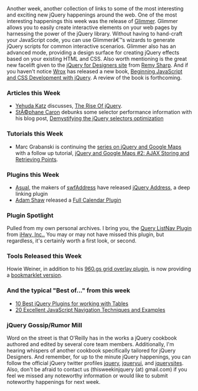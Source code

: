 Another week, another collection of links to some of the most
interesting and exciting new jQuery happenings around the web. One of
the most interesting happenings this week was the release of
[Glimmer](http://visitmix.com/lab/glimmer). Glimmer allows you to easily
create interactive elements on your web pages by harnessing the power of
the jQuery library. Without having to hand-craft your JavaScript code,
you can use Glimmerâ€™s wizards to generate jQuery scripts for common
interactive scenarios. Glimmer also has an advanced mode, providing a
design surface for creating jQuery effects based on your existing HTML
and CSS. Also worth mentioning is the great new facelift given to the
[jQuery for Designers site](http://jqueryfordesigners.com/) from [Remy
Sharp](http://remysharp.com/). And if you haven't notice
[Wrox](http://www.wrox.com/) has released a new book, [Beginning
JavaScript and CSS Development with
jQuery](http://www.wrox.com/WileyCDA/WroxTitle/Beginning-JavaScript-and-CSS-Development-with-jQuery.productCd-0470227796.html).
A review of the book is forthcoming.

### Articles this Week

-   [Yehuda Katz](http://yehudakatz.com/) discusses, [The Rise Of
    jQuery](http://www.visitmix.com/Articles/The-Rise-Of-jQuery).
-   [StÃ©phane Caron](http://www.no-margin-for-errors.com/) debunks some
    selector performance information with his blog post, [Demystifying
    the jQuery selectors
    optimization](http://www.no-margin-for-errors.com/2009/04/28/demystifying-the-jquery-selectors-optimization/)

### Tutorials this Week

-   Marc Grabanski is continuing the [series on jQuery and Google
    Maps](http://marcgrabanski.com/article/jquery-google-maps-tutorial-basics)
    with a follow up tutorial, [jQuery and Google Maps \#2: AJAX Storing
    and Retrieving
    Points](http://marcgrabanski.com/article/jquery-google-maps-tutorial-ajax-php-mysql).

### Plugins this Week

-   [Asual](http://www.asual.com/), the makers of
    [swfAddress](http://www.asual.com/swfaddress/) have released [jQuery
    Address](http://www.asual.com/jquery/address/), a deep linking
    plugin
-   [Adam Shaw](http://arshaw.com) released a [Full Calendar
    Plugin](http://arshaw.com/fullcalendar/)

### Plugin Spotlight

Pulled from my own personal archives. I bring you, the [Query ListNav
Plugin](http://www.ihwy.com/Labs/jquery-listnav-plugin.aspx) from [iHwy,
Inc..](http://www.ihwy.com/Default.aspx) You may or may not have missed
this plugin, but regardless, it's certainly worth a first look, or
second.

### Tools Released this Week

Howie Weiner, in addition to his [960.gs grid overlay
plugin](http://www.badlydrawntoy.com/2009/04/21/960gs-grid-overlay-a-jquery-plugin/),
is now providing a [bookmarklet
version](http://www.badlydrawntoy.com/2009/04/23/grid960-a-grid-overlay-bookmarklet-for-960gs/).

### And the typical "Best of..." from this week

-   [10 Best jQuery Plugins for working with
    Tables](http://www.ajaxline.com/10-best-jquery-plugins-for-working-with-tables)
-   [20 Excellent JavaScript Navigation Techniques and
    Examples](http://sixrevisions.com/javascript/20-excellent-javascript-navigation-techniques-and-examples/)

### jQuery Gossip/Rumor Mill

Word on the street is that O'Reilly has in the works a jQuery cookbook
authored and edited by several core team members. Additionally, I'm
hearing whispers of another cookbook specifically tailored for jQuery
Designers. And remember, for up to the minute jQuery happenings, you can
follow the official jQuery twitter profiles
[jquery](http://twitter.com/jquery),
[jqueryui](http://twitter.com/jqueryui), and
[jquerysites](http://twitter.com/jquerysites). Also, don't be afraid to
contact us (thisweekinjquery (at) gmail.com) if you feel we missed any
noteworthy information or would like to submit noteworthy happenings for
next week.
